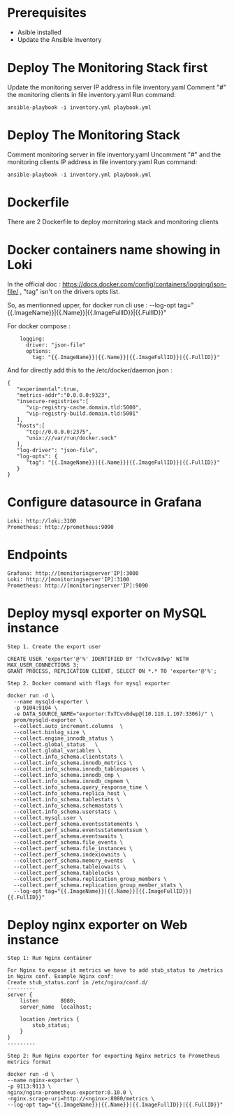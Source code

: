 # Prerequisites

- Asible installed
- Update the Ansible Inventory


# Deploy The Monitoring Stack first

Update the monitoring server IP address in file inventory.yaml
Comment "#" the monitoring clients in file inventory.yaml
Run command:

```
ansible-playbook -i inventory.yml playbook.yml  
```

# Deploy The Monitoring Stack

Comment monitoring server in file inventory.yaml
Uncomment "#" and the monitoring clients IP address in file inventory.yaml
Run command:

```
ansible-playbook -i inventory.yml playbook.yml  
```

# Dockerfile

There are 2 Dockerfile to deploy mornitoring stack and monitoring clients

# Docker containers name showing in Loki

In the official doc : https://docs.docker.com/config/containers/logging/json-file/ , "tag" isn't on the drivers opts list.

So, as mentionned upper, for docker run cli use :
--log-opt tag="{{.ImageName}}|{{.Name}}|{{.ImageFullID}}|{{.FullID}}"

For docker compose :

```
    logging:
      driver: "json-file"
      options: 
        tag: "{{.ImageName}}|{{.Name}}|{{.ImageFullID}}|{{.FullID}}"
```

And for directly add this to the /etc/docker/daemon.json :

```
{
   "experimental":true, 
   "metrics-addr":"0.0.0.0:9323", 
   "insecure-registries":[
      "vip-registry-cache.domain.tld:5000", 
      "vip-registry-build.domain.tld:5001" 
   ],
   "hosts":[
      "tcp://0.0.0.0:2375", 
      "unix:///var/run/docker.sock" 
   ], 
   "log-driver": "json-file",
   "log-opts": {
      "tag": "{{.ImageName}}|{{.Name}}|{{.ImageFullID}}|{{.FullID}}"
   }
}

```
# Configure datasource in Grafana
```
Loki: http://loki:3100
Prometheus: http://prometheus:9090
```

# Endpoints
```
Grafana: http://[monitoringserver'IP]:3000
Loki: http://[monitoringserver'IP]:3100
Prometheus: http://[monitoringserver'IP]:9090
```

# Deploy mysql exporter on MySQL instance
```
Step 1. Create the export user

CREATE USER 'exporter'@'%' IDENTIFIED BY 'TxTCvv8dwp' WITH MAX_USER_CONNECTIONS 3;
GRANT PROCESS, REPLICATION CLIENT, SELECT ON *.* TO 'exporter'@'%';

Step 2. Docker command with flags for mysql exporter

docker run -d \
  --name mysqld-exporter \
  -p 9104:9104 \
  -e DATA_SOURCE_NAME="exporter:TxTCvv8dwp@(10.110.1.107:3306)/" \
  prom/mysqld-exporter \
  --collect.auto_increment.columns	\
  --collect.binlog_size	\
  --collect.engine_innodb_status \
  --collect.global_status	\
  --collect.global_variables \
  --collect.info_schema.clientstats	\
  --collect.info_schema.innodb_metrics \
  --collect.info_schema.innodb_tablespaces \
  --collect.info_schema.innodb_cmp \
  --collect.info_schema.innodb_cmpmem \
  --collect.info_schema.query_response_time \
  --collect.info_schema.replica_host \
  --collect.info_schema.tablestats \
  --collect.info_schema.schemastats \
  --collect.info_schema.userstats \
  --collect.mysql.user \
  --collect.perf_schema.eventsstatements \
  --collect.perf_schema.eventsstatementssum \
  --collect.perf_schema.eventswaits	\
  --collect.perf_schema.file_events	\
  --collect.perf_schema.file_instances \
  --collect.perf_schema.indexiowaits \
  --collect.perf_schema.memory_events	\
  --collect.perf_schema.tableiowaits \
  --collect.perf_schema.tablelocks \
  --collect.perf_schema.replication_group_members \
  --collect.perf_schema.replication_group_member_stats \
  --log-opt tag="{{.ImageName}}|{{.Name}}|{{.ImageFullID}}|{{.FullID}}"
```

# Deploy nginx exporter on Web instance
```
Step 1: Run Nginx container

For Nginx to expose it metrics we have to add stub_status to /metrics in Nginx conf. Example Nginx conf:
Create stub_status.conf in /etc/nginx/conf.d/
---------
server {
    listen       8080;
    server_name  localhost;

    location /metrics {
        stub_status;
    }
}
---------

Step 2: Run Nginx exporter for exporting Nginx metrics to Prometheus metrics format

docker run -d \
--name nginx-exporter \
-p 9113:9113 \
nginx/nginx-prometheus-exporter:0.10.0 \
-nginx.scrape-uri=http://<nginx>:8080/metrics \
--log-opt tag="{{.ImageName}}|{{.Name}}|{{.ImageFullID}}|{{.FullID}}"
```
